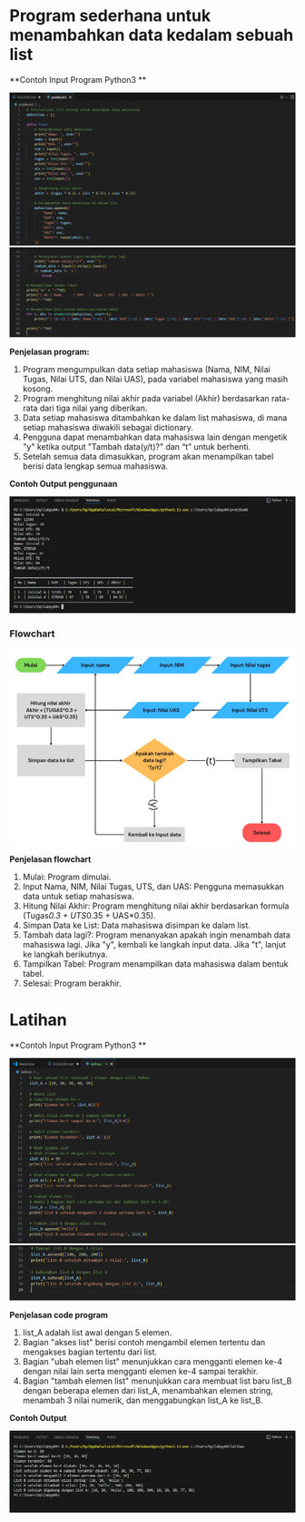 # Program sederhana untuk menambahkan data kedalam sebuah list
**Contoh Input Program Python3 **

![alt text](/gambar/image.png)
![alt text](/gambar/image-2.png)

**Penjelasan program:**
1.	Program mengumpulkan data setiap mahasiswa (Nama, NIM, Nilai Tugas, Nilai UTS, dan Nilai UAS), pada variabel mahasiswa yang masih kosong.
2.	Program menghitung nilai akhir pada variabel (Akhir) berdasarkan rata-rata dari tiga nilai yang diberikan.
3.	Data setiap mahasiswa ditambahkan ke dalam list mahasiswa, di mana setiap mahasiswa diwakili sebagai dictionary.
4.	Pengguna dapat menambahkan data mahasiswa lain dengan mengetik "y" ketika output "Tambah data(y/t)?" dan “t” untuk berhenti.
5.	Setelah semua data dimasukkan, program akan menampilkan tabel berisi data lengkap semua mahasiswa.

**Contoh Output penggunaan**

![alt text](/gambar/image-1.png)

### Flowchart

![alt text](/gambar/image-3.png)

**Penjelasan flowchart**

1.	Mulai: Program dimulai.
2.	Input Nama, NIM, Nilai Tugas, UTS, dan UAS: Pengguna memasukkan data untuk setiap mahasiswa.
3.	Hitung Nilai Akhir: Program menghitung nilai akhir berdasarkan formula (Tugas*0.3 + UTS*0.35 + UAS*0.35).
4.	Simpan Data ke List: Data mahasiswa disimpan ke dalam list.
5.	Tambah data lagi?: Program menanyakan apakah ingin menambah data mahasiswa lagi. Jika "y", kembali ke langkah input data. Jika "t", lanjut ke langkah berikutnya.
6.	Tampilkan Tabel: Program menampilkan data mahasiswa dalam bentuk tabel.
7.	Selesai: Program berakhir.

# Latihan
**Contoh Input Program Python3 **

![alt text](/gambar/image-4.png)
![alt text](/gambar/image-5.png)

**Penjelasan code program**

1. list_A adalah list awal dengan 5 elemen.
2. Bagian "akses list" berisi contoh mengambil elemen tertentu dan mengakses bagian tertentu dari list.
3. Bagian "ubah elemen list" menunjukkan cara mengganti elemen ke-4 dengan nilai lain serta mengganti elemen ke-4 sampai terakhir.
4. Bagian "tambah elemen list" menunjukkan cara membuat list baru list_B dengan beberapa elemen dari list_A, menambahkan elemen string, menambah 3 nilai numerik, dan menggabungkan list_A ke list_B.

**Contoh Output**

![alt text](/gambar/image-6.png)
